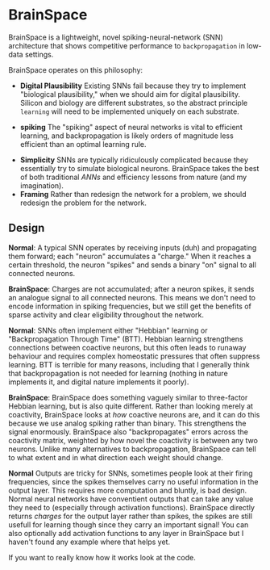 # BrainSpace
BrainSpace is a lightweight, novel spiking-neural-network (SNN) architecture that shows competitive performance to `backpropagation` in low-data settings.

BrainSpace operates on this philosophy:
- **Digital Plausibility** Existing SNNs fail because they try to implement "biological plausibility," when we should aim for digital plausibility. Silicon and biology are different substrates, so the abstract principle `learning` will need to be implemented uniquely on each substrate.

- **spiking** The "spiking" aspect of neural networks is vital to efficient learning, and backpropagation is likely orders of magnitude less efficient than an optimal learning rule.
* **Simplicity** SNNs are typically ridiculously complicated because they essentially try to simulate biological neurons. BrainSpace takes the best of both traditional *ANNs* and efficiency lessons from nature (and my imagination).
* **Framing** Rather than redesign the network for a problem, we should redesign the problem for the network.

## Design

**Normal**: A typical SNN operates by receiving inputs (duh) and propagating them forward; each "neuron" accumulates a "charge." When it reaches a certain threshold, the neuron "spikes" and sends a binary "on" signal to all connected neurons.

**BrainSpace**: Charges are not accumulated; after a neuron spikes, it sends an analogue signal to all connected neurons. This means we don't need to encode information in spiking frequencies, but we still get the benefits of sparse activity and clear eligibility throughout the network.

**Normal**: SNNs often implement either "Hebbian" learning or "Backpropagation Through Time" (BTT). Hebbian learning strengthens connections between coactive neurons, but this often leads to runaway behaviour and requires complex homeostatic pressures that often suppress learning. BTT is terrible for many reasons, including that I generally think that backpropagation is not needed for learning (nothing in nature implements it, and digital nature implements it poorly).

**BrainSpace**: BrainSpace does something vaguely similar to three-factor Hebbian learning, but is also quite different. Rather than looking merely at coactivity, BrainSpace looks at *how* coactive neurons are, and it can do this because we use analog spiking rather than binary. This strengthens the signal enormously. BrainSpace also "backpropagates" errors across the coactivity matrix, weighted by how novel the coactivity is between any two neurons. Unlike many alternatives to backpropagation, BrainSpace can tell to what extent and in what direction each weight should change.

**Normal** Outputs are tricky for SNNs, sometimes people look at their firing frequencies, since the spikes themselves carry no useful information in the output layer. This requires more computation and bluntly, is bad design. Normal neural networks have conventient outputs that can take any value they need to (especially through activation functions). BrainSpace directly returns *charges* for the output layer rather than spikes, the spikes are still usefull for learning though since they carry an important signal! You can also optionally add activation functions to any layer in BrainSpace but I haven't found any example where that helps yet. 

If you want to really know how it works look at the code.
